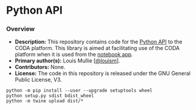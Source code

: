 # Python API

### Overview

- **Description:** This repository contains code for the [Python API](https://pypi.org/project/coda-api/) to the CODA platform. This library is aimed at facilitating use of the CODA platform when it is used from the [notebook app](https://github.com/coda-platform/notebook-app). 
- **Primary author(s):** Louis Mullie [[@louism](https://github.com/louismullie)].
- **Contributors:** None.
- **License:** The code in this repository is released under the GNU General Public License, V3.


```
python -m pip install --user --upgrade setuptools wheel
python setup.py sdist bdist_wheel
python -m twine upload dist/*
```